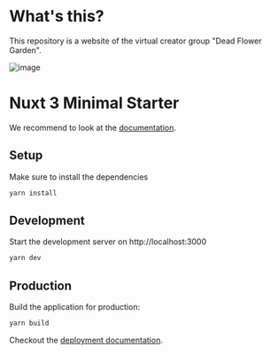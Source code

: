# What's this?
This repository is a website of the virtual creator group "Dead Flower Garden".
 
![image](https://user-images.githubusercontent.com/7070710/156086619-e7ecdb06-d494-4980-9ccc-5673f0668fd4.png)


# Nuxt 3 Minimal Starter

We recommend to look at the [documentation](https://v3.nuxtjs.org).

## Setup

Make sure to install the dependencies

```bash
yarn install
```

## Development

Start the development server on http://localhost:3000

```bash
yarn dev
```

## Production

Build the application for production:

```bash
yarn build
```

Checkout the [deployment documentation](https://v3.nuxtjs.org/docs/deployment).
